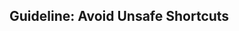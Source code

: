 <div id="title">

## Guideline: Avoid Unsafe Shortcuts
</div>

<div id="body">

<include src="introduction/container-inParent-asPanel.md" boilerplate />
<include src="basic/container-inParent-asPanel.md" boilerplate />
<include src="intermediate/container-inParent-asPanel.md" boilerplate />

</div>